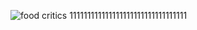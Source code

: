 ![food critics](https://www.thetimes.co.uk/imageserver/image/%2Fmethode%2Ftimes%2Fprod%2Fweb%2Fbin%2Fda6a9322-e6a6-11e9-bc3e-661ff0438ed9.png?crop=1600%2C900%2C0%2C0&resize=1500)
111111111111111111111111111111111
